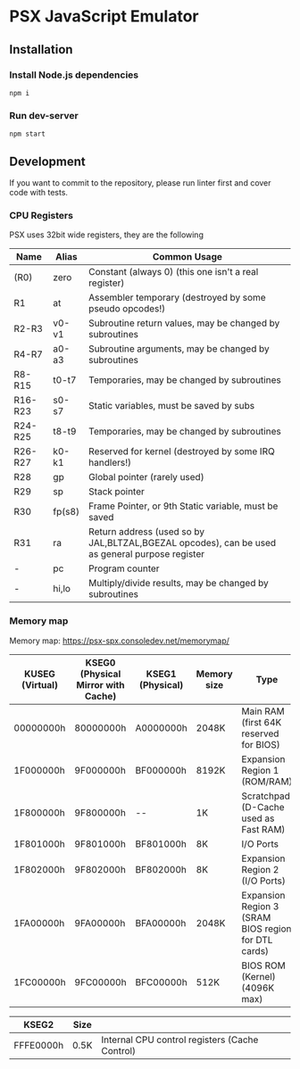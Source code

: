# PSX JavaScript Emulator

## Installation

### Install Node.js dependencies

```npm i```

### Run dev-server

```npm start```

## Development

If you want to commit to the repository, please run linter first and cover code with tests.

### CPU Registers

PSX uses 32bit wide registers, they are the following

| Name    | Alias  | Common Usage                                                                                   |
|---------|--------|------------------------------------------------------------------------------------------------|
| (R0)    | zero   | Constant (always 0) (this one isn't a real register)                                           |
| R1      | at     | Assembler temporary (destroyed by some pseudo opcodes!)                                        |
| R2-R3   | v0-v1  | Subroutine return values, may be changed by subroutines                                        |
| R4-R7   | a0-a3  | Subroutine arguments, may be changed by subroutines                                            |
| R8-R15  | t0-t7  | Temporaries, may be changed by subroutines                                                     |
| R16-R23 | s0-s7  | Static variables, must be saved by subs                                                        |
| R24-R25 | t8-t9  | Temporaries, may be changed by subroutines                                                     |
| R26-R27 | k0-k1  | Reserved for kernel (destroyed by some IRQ handlers!)                                          |
| R28     | gp     | Global pointer (rarely used)                                                                   |
| R29     | sp     | Stack pointer                                                                                  |
| R30     | fp(s8) | Frame Pointer, or 9th Static variable, must be saved                                           |
| R31     | ra     | Return address (used so by JAL,BLTZAL,BGEZAL opcodes), can be used as general purpose register |
| -       | pc     | Program counter                                                                                |
| -       | hi,lo  | Multiply/divide results, may be changed by subroutines                                         |


### Memory map

Memory map: https://psx-spx.consoledev.net/memorymap/

| KUSEG (Virtual) | KSEG0 (Physical Mirror with Cache) | KSEG1 (Physical) | Memory size | Type                                                |
|-----------------|------------------------------------|------------------|-------------|-----------------------------------------------------|
| 00000000h       | 80000000h                          | A0000000h        | 2048K       | Main RAM (first 64K reserved for BIOS)              |          
| 1F000000h       | 9F000000h                          | BF000000h        | 8192K       | Expansion Region 1 (ROM/RAM)                        |
| 1F800000h       | 9F800000h                          | --               | 1K          | Scratchpad (D-Cache used as Fast RAM)               |
| 1F801000h       | 9F801000h                          | BF801000h        | 8K          | I/O Ports                                           |                                                    
| 1F802000h       | 9F802000h                          | BF802000h        | 8K          | Expansion Region 2 (I/O Ports)                      |       
| 1FA00000h       | 9FA00000h                          | BFA00000h        | 2048K       | Expansion Region 3 (SRAM BIOS region for DTL cards) | 
| 1FC00000h       | 9FC00000h                          | BFC00000h        | 512K        | BIOS ROM (Kernel) (4096K max)                       |


| KSEG2     | Size |                                                |
|-----------|------|------------------------------------------------|
| FFFE0000h | 0.5K | Internal CPU control registers (Cache Control) |

